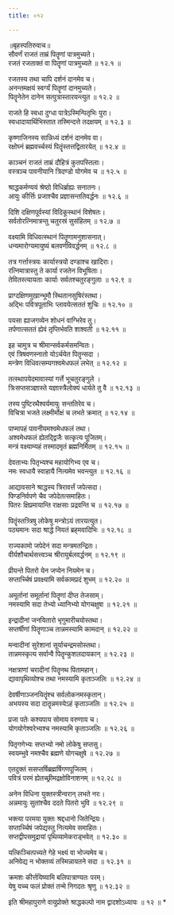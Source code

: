 ```yaml
---
title: ०१२

---
```

॥बृहस्पतिरुवाच॥  
सौवर्णं राजतं ताम्रं पितॄणां पात्रमुच्यते।  
रजतं रजताक्तं वा पितॄणां पात्रमुच्यते ॥ १२.१ ॥  

रजतस्य तथा चापि दर्शनं दानमेव च।  
अनन्तमक्षयं स्वर्ग्यं पितॄणां दानमुच्यते।  
पितॄनेतेन दानेन सत्पुत्रास्तारयन्त्युत ॥ १२.२ ॥  

राजते हि स्वधा दुग्धा पात्रेऽस्मिन्पितृभिः पुरा।  
स्वधादायार्थिभिस्तात तस्मिन्दत्ते तदक्षयम् ॥ १२.३ ॥  

कृष्णाजिनस्य सान्निध्यं दर्शनं दानमेव वा।  
रक्षोघ्नं ब्रह्मवर्च्चस्यं पितॄंस्तत्तद्वितारयेत् ॥ १२.४ ॥  

काञ्चनं राजतं ताम्रं दौहित्रं कुतपस्तिलाः।  
वस्त्रञ्च पावनीयानि त्रिदण्डो योगमेव च ॥ १२.५ ॥  

श्राद्धकर्मण्ययं श्रेष्ठो विधिर्ब्राह्यः सनातनः।  
आयुः कीर्त्तिः प्रजाश्चैव प्रज्ञासन्ततिवर्द्धनः ॥ १२.६ ॥  

दिशि दक्षिणपूर्वस्यां विदिकूस्थानं विशेषतः।  
सर्वतोरत्निमात्रन्तु चतुरस्रं सुसंहितम् ॥ १२.७ ॥  

वक्ष्यामि विधिवत्स्थानं पितॄणामनुशासनात्।  
धन्यमारोग्यमायुष्यं बलवर्णविवर्द्धनम् ॥ १२.८ ॥  

तत्र गर्त्तास्त्रयः कार्यास्त्रयो दण्डाश्च खादिराः।  
रत्निमात्रास्तु ते कार्या रजतेन विभूषिताः।  
तेवितस्त्यायताः कार्याः सर्वतश्चतुरङ्गुलाः ॥ १२.९ ॥  

प्राग्दक्षिणमुखान्भूमौ स्थितानसुषिरंस्तथा।  
अद्भिः पवित्रपूताभिः प्लावयेत्सततं शुचिः ॥ १२.१० ॥  

पयसा ह्याजगव्येन शोधनं वाग्भिरेव तु।  
तर्पणात्सततं ह्येवं तृप्तिर्भवति शाश्वती ॥ १२.११ ॥  

इह चामुत्र च श्रीमान्सर्वकर्मसमन्वितः।  
एवं त्रिषवणस्नातो योऽर्चयेत पितॄन्सदा ।  
मन्त्रेण विधिवत्सम्यगश्वमेधफलं लभेत् ॥ १२.१२ ॥  

तत्स्थापयेदमावास्यां गर्त्ते भूचतुरङ्गुले ।  
त्रिःसप्तसञ्ज्ञास्ते यज्ञास्त्रैलोक्यं धार्यते तु वै ॥ १२.१३ ॥  

तस्य पुष्टिरथैश्वर्यमायुः सन्ततिरेव च।  
विचित्रा भजते लक्ष्मीर्मोक्षं च लभते क्रमात् ॥ १२.१४ ॥  

पाप्मापहं पावनीयमश्वमेधफलं तथा।  
अश्वमेधफलं ह्येतद्द्विजैः सत्कृत्य पूजितम्।  
मन्त्रं वक्ष्याम्यहं तस्मादमृतं ब्रह्मनिर्मितम् ॥ १२.१५ ॥  

देवताभ्यः पितृभ्यश्च महायोगिभ्य एव च।  
नमः स्वधायै स्वाहायै नित्यमेव भवन्त्युत ॥ १२.१६ ॥  

आद्यावसाने श्राद्धस्य त्रिरावर्त्तं जपेत्सदा।  
पिण्डनिर्वपणे चैव जपेदेतत्समाहितः।  
पितरः क्षिप्रमायान्ति राक्षसाः प्रद्रवन्ति च ॥ १२.१७ ॥  

पितॄंस्तत्र्त्रिषु लोकेषु मन्त्रोऽयं तारयत्युत।  
पठ्यमानः सदा श्राद्धे नियतं ब्रह्‌मवादिभिः ॥ १२.१८ ॥  

राज्यकामो जपेदेनं सदा मन्त्रमतन्द्रितः।  
वीर्यशौचार्थसत्त्वञ्च श्रीरायुर्बलवर्द्धनम् ॥ १२.१९ ॥  

प्रीयन्ते पितरो येन जप्येन नियमेन च।  
सप्तार्च्चिषं प्रवक्ष्यामि सर्वकामप्रदं शुभम् ॥ १२.२० ॥  

अमूर्तानां समूर्तानां पितॄणां दीप्त तेजसाम्।  
नमस्यामि सदा तेभ्यो ध्यानिभ्यो योगचक्षुषा ॥ १२.२१ ॥  

इन्द्रादीनां जनयितारो भृगुमारीचयोस्तथा।  
सप्तर्षीणां पितॄणाञ्च तान्नमस्यामि कामदान् ॥ १२.२२ ॥  

मन्वादीनां सुरेशानां सूर्याचन्द्रमसोस्तथा।  
तान्नमस्कृत्य सर्वान्वै पितॄन्कुशलदायकान् ॥ १२.२३ ॥  

नक्षत्राणां चरादीनां पितॄनथ पितामहान्।  
द्यावापृथिव्योश्च तथा नमस्यामि कृताञ्जलिः ॥ १२.२४ ॥  

देवर्षीणाञ्जनयितॄंश्च सर्वलोकनमस्कृतान्।  
अभयस्य सदा दातॄन्नमस्येऽहं कृताञ्जलिः ॥ १२.२५ ॥  

प्रजा पतेः कश्यपाय सोमाय वरुणाय च।  
योगयोगेश्वरेभ्यश्च नमस्यामि कृताञ्जलिः ॥ १२.२६ ॥  

पितृगणेभ्यः सप्तभ्यो नमो लोकेषु सप्तसु।  
स्वयम्भुवे नमश्चैव ब्रह्मणे योगचक्षुषे ॥ १२.२७ ॥  

एतदुक्तं ससप्तर्षिब्रह्मर्षिगणपूजितम् ।  
पवित्रं परमं ह्येतच्छ्रीमद्रक्षोविनाशनम् ॥ १२.२८ ॥  

अनेन विधिना युक्तस्त्रीन्वरान् लभते नरः।  
अन्नमायुः सुतांश्चैव ददते पितरो भुवि ॥ १२.२९ ॥  

भक्त्या परमया युक्तः श्रद्दधानो जितेन्द्रियः।  
सप्तार्च्चिषं जपेद्यस्तु नित्यमेव समाहितः।  
सप्तद्वीपसमुद्रायां पृथिव्यामेकराड्भवेत् ॥ १२.३० ॥  

यत्किञ्चित्पच्यते गेहे भक्ष्यं वा भोज्यमेव च।  
अनिवेद्य न भोक्तव्यं तस्मिन्नायतने सदा ॥ १२.३१ ॥  

क्रमशः कीर्त्तयिष्यामि बलिपात्राण्यतः परम्।  
येषु यच्च फलं प्रोक्तं तन्मे निगदतः श्रृणु ॥ १२.३२ ॥  

इति श्रीमहापुराणे वायुप्रोक्ते श्राद्धकल्पो नाम द्वादशोऽध्यायः ॥ १२ ॥ *
